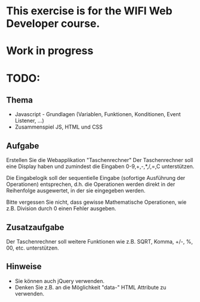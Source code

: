 # This exercise is for the WIFI Web Developer course.
# Work in progress

# TODO:

## Thema

- Javascript - Grundlagen (Variablen, Funktionen, Konditionen, Event Listener, ...)
- Zusammenspiel JS, HTML und CSS

## Aufgabe

Erstellen Sie die Webapplikation "Taschenrechner"
Der Taschenrechner soll eine Display haben und zumindest die Eingaben 0-9,+,-,*,/,=,C unterstützen.

Die Eingabelogik soll der sequentielle Eingabe  (sofortige Ausführung der Operationen) entsprechen, d.h. die Operationen werden direkt in der Reihenfolge ausgewertet, in der sie eingegeben werden.

Bitte vergessen Sie nicht, dass gewisse Mathematische Operationen, wie z.B. Division durch 0 einen Fehler ausgeben.

## Zusatzaufgabe

Der Taschenrechner soll weitere Funktionen wie z.B. SQRT, Komma, +/-, %, 00, etc. unterstützen.

## Hinweise

- Sie können auch jQuery verwenden.
- Denken Sie z.B. an die Möglichkeit "data-" HTML Attribute zu verwenden.